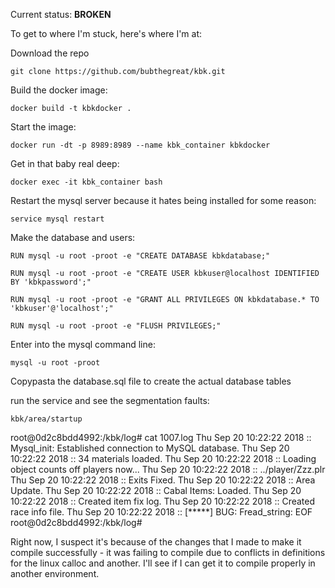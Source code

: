 Current status: __BROKEN__

To get to where I'm stuck, here's where I'm at:

Download the repo

`git clone https://github.com/bubthegreat/kbk.git`

Build the docker image:

`docker build -t kbkdocker .`

Start the image:

`docker run -dt -p 8989:8989 --name kbk_container kbkdocker`

Get in that baby real deep:

`docker exec -it kbk_container bash`

Restart the mysql server because it hates being installed for some reason:

`service mysql restart`

Make the database and users:

`RUN mysql -u root -proot -e "CREATE DATABASE kbkdatabase;"`

`RUN mysql -u root -proot -e "CREATE USER kbkuser@localhost IDENTIFIED BY 'kbkpassword';"`

`RUN mysql -u root -proot -e "GRANT ALL PRIVILEGES ON kbkdatabase.* TO 'kbkuser'@'localhost';"`

`RUN mysql -u root -proot -e "FLUSH PRIVILEGES;"`

Enter into the mysql command line:

`mysql -u root -proot`

Copypasta the database.sql file to create the actual database tables

run the service and see the segmentation faults:

`kbk/area/startup`

root@0d2c8bdd4992:/kbk/log# cat 1007.log
Thu Sep 20 10:22:22 2018 :: Mysql_init: Established connection to MySQL database.
Thu Sep 20 10:22:22 2018 :: 34 materials loaded.
Thu Sep 20 10:22:22 2018 :: Loading object counts off players now...
Thu Sep 20 10:22:22 2018 :: ../player/Zzz.plr
Thu Sep 20 10:22:22 2018 :: Exits Fixed.
Thu Sep 20 10:22:22 2018 :: Area Update.
Thu Sep 20 10:22:22 2018 :: Cabal Items: Loaded.
Thu Sep 20 10:22:22 2018 :: Created item fix log.
Thu Sep 20 10:22:22 2018 :: Created race info file.
Thu Sep 20 10:22:22 2018 :: [*****] BUG: Fread_string: EOF
root@0d2c8bdd4992:/kbk/log#


Right now, I suspect it's because of the changes that I made to make it compile successfully - it was failing to compile due to conflicts in definitions for the linux calloc and another.  I'll see if I can get it to compile properly in another environment. 
